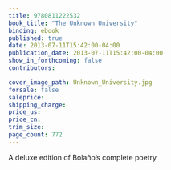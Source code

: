 ```yaml
---
title: 9780811222532
book_title: "The Unknown University"
binding: ebook
published: true
date: 2013-07-11T15:42:00-04:00
publication_date: 2013-07-11T15:42:00-04:00
show_in_forthcoming: false
contributors:

cover_image_path: Unknown_University.jpg
forsale: false
saleprice:
shipping_charge:
price_us:
price_cn:
trim_size:
page_count: 772
---
```

A deluxe edition of Bolaño’s complete poetry

